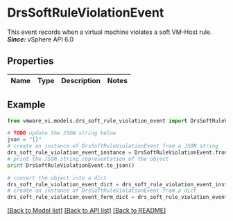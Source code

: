 # DrsSoftRuleViolationEvent

This event records when a virtual machine violates a soft VM-Host rule.  ***Since:*** vSphere API 6.0 

## Properties
Name | Type | Description | Notes
------------ | ------------- | ------------- | -------------

## Example

```python
from vmware_vi.models.drs_soft_rule_violation_event import DrsSoftRuleViolationEvent

# TODO update the JSON string below
json = "{}"
# create an instance of DrsSoftRuleViolationEvent from a JSON string
drs_soft_rule_violation_event_instance = DrsSoftRuleViolationEvent.from_json(json)
# print the JSON string representation of the object
print DrsSoftRuleViolationEvent.to_json()

# convert the object into a dict
drs_soft_rule_violation_event_dict = drs_soft_rule_violation_event_instance.to_dict()
# create an instance of DrsSoftRuleViolationEvent from a dict
drs_soft_rule_violation_event_form_dict = drs_soft_rule_violation_event.from_dict(drs_soft_rule_violation_event_dict)
```
[[Back to Model list]](../README.md#documentation-for-models) [[Back to API list]](../README.md#documentation-for-api-endpoints) [[Back to README]](../README.md)


